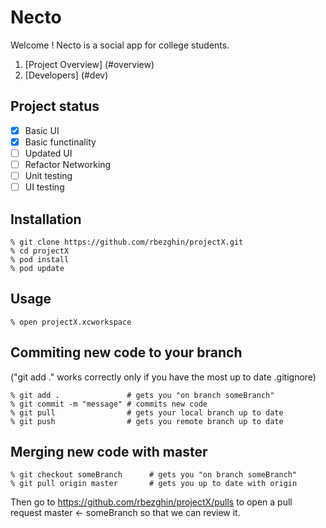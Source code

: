 # Necto

Welcome ! Necto is a social app for college students.
1. [Project Overview] (#overview)
2. [Developers] (#dev)

## <a name="overview"></a> Project status

- [x] Basic UI
- [x] Basic functinality
- [ ] Updated UI
- [ ] Refactor Networking
- [ ] Unit testing
- [ ] UI testing

## <a name="dev"></a> Installation
```
% git clone https://github.com/rbezghin/projectX.git
% cd projectX
% pod install
% pod update
```
## Usage
```
% open projectX.xcworkspace 
```
## Commiting new code to your branch 
("git add ." works correctly only if you have the most up to date .gitignore)
```
% git add .               # gets you "on branch someBranch"
% git commit -m "message" # commits new code
% git pull                # gets your local branch up to date
% git push                # gets you remote branch up to date
```
## Merging new code with master
```
% git checkout someBranch      # gets you "on branch someBranch"
% git pull origin master       # gets you up to date with origin
```

Then go to https://github.com/rbezghin/projectX/pulls to open a pull request master <- someBranch 
so that we can review it.

